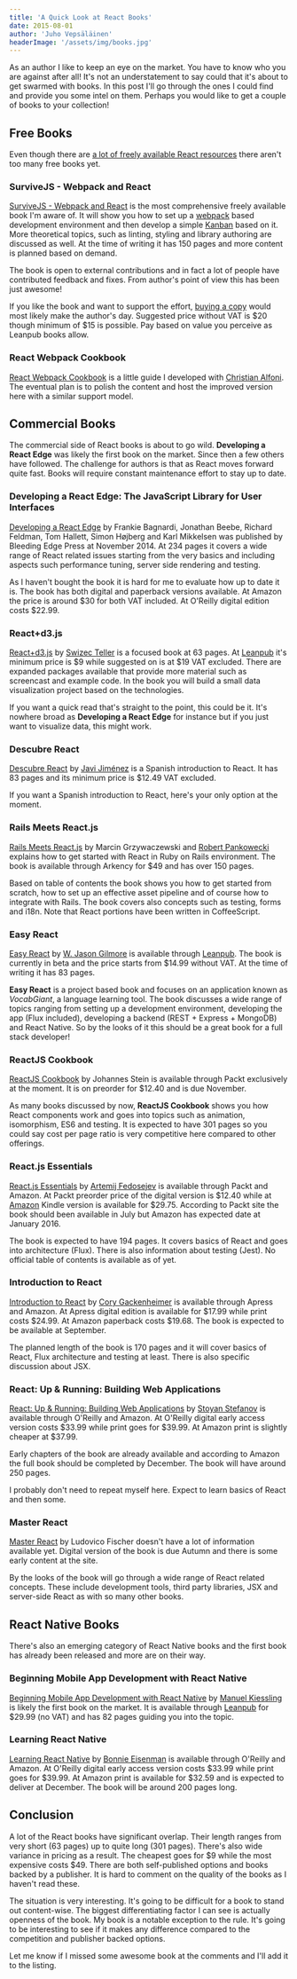 ```yaml
---
title: 'A Quick Look at React Books'
date: 2015-08-01
author: 'Juho Vepsäläinen'
headerImage: '/assets/img/books.jpg'
---
```


As an author I like to keep an eye on the market. You have to know who you are against after all! It's not an understatement to say could that it's about to get swarmed with books. In this post I'll go through the ones I could find and provide you some intel on them. Perhaps you would like to get a couple of books to your collection!

## Free Books

Even though there are [a lot of freely available React resources](https://github.com/enaqx/awesome-react) there aren't too many free books yet.

### SurviveJS - Webpack and React

[SurviveJS - Webpack and React](http://survivejs.com/) is the most comprehensive freely available book I'm aware of. It will show you how to set up a [webpack](https://webpack.github.io/) based development environment and then develop a simple [Kanban](https://en.wikipedia.org/wiki/Kanban) based on it. More theoretical topics, such as linting, styling and library authoring are discussed as well. At the time of writing it has 150 pages and more content is planned based on demand.

The book is open to external contributions and in fact a lot of people have contributed feedback and fixes. From author's point of view this has been just awesome!

If you like the book and want to support the effort, [buying a copy](https://leanpub.com/survivejs_webpack_react) would most likely make the author's day. Suggested price without VAT is $20 though minimum of $15 is possible. Pay based on value you perceive as Leanpub books allow.

### React Webpack Cookbook

[React Webpack Cookbook](https://christianalfoni.github.io/react-webpack-cookbook/) is a little guide I developed with [Christian Alfoni](http://www.christianalfoni.com/). The eventual plan is to polish the content and host the improved version here with a similar support model.

## Commercial Books

The commercial side of React books is about to go wild. **Developing a React Edge** was likely the first book on the market. Since then a few others have followed. The challenge for authors is that as React moves forward quite fast. Books will require constant maintenance effort to stay up to date.

### Developing a React Edge: The JavaScript Library for User Interfaces

[Developing a React Edge](http://shop.oreilly.com/product/9781939902122.do) by Frankie Bagnardi, Jonathan Beebe, Richard Feldman, Tom Hallett, Simon Højberg and Karl Mikkelsen was published by Bleeding Edge Press at November 2014. At 234 pages it covers a wide range of React related issues starting from the very basics and including aspects such performance tuning, server side rendering and testing.

As I haven't bought the book it is hard for me to evaluate how up to date it is. The book has both digital and paperback versions available. At Amazon the price is around $30 for both VAT included. At O'Reilly digital edition costs $22.99.

### React+d3.js

[React+d3.js](http://swizec.com/reactd3js/) by [Swizec Teller](http://swizec.com/) is a focused book at 63 pages. At [Leanpub](https://leanpub.com/reactd3js) it's minimum price is $9 while suggested on is at $19 VAT excluded. There are expanded packages available that provide more material such as screencast and example code. In the book you will build a small data visualization project based on the technologies.

If you want a quick read that's straight to the point, this could be it. It's nowhere broad as **Developing a React Edge** for instance but if you just want to visualize data, this might work.

### Descubre React

[Descubre React](https://leanpub.com/descubre-react) by [Javi Jiménez](http://soyjavi.com/) is a Spanish introduction to React. It has 83 pages and its minimum price is $12.49 VAT excluded.

If you want a Spanish introduction to React, here's your only option at the moment.

### Rails Meets React.js

[Rails Meets React.js](http://blog.arkency.com/rails-react/) by Marcin Grzywaczewski and [Robert Pankowecki](http://robert.pankowecki.pl/) explains how to get started with React in Ruby on Rails environment. The book is available through Arkency for $49 and has over 150 pages.

Based on table of contents the book shows you how to get started from scratch, how to set up an effective asset pipeline and of course how to integrate with Rails. The book covers also concepts such as testing, forms and i18n. Note that React portions have been written in CoffeeScript.

### Easy React

[Easy React](http://easyreactbook.com/) by [W. Jason Gilmore](http://www.wjgilmore.com/) is available through [Leanpub](https://leanpub.com/easyreact). The book is currently in beta and the price starts from $14.99 without VAT. At the time of writing it has 83 pages.

**Easy React** is a project based book and focuses on an application known as *VocabGiant*, a language learning tool. The book discusses a wide range of topics ranging from setting up a development environment, developing the app (Flux included), developing a backend (REST + Express + MongoDB) and React Native. So by the looks of it this should be a great book for a full stack developer!

### ReactJS Cookbook

[ReactJS Cookbook](https://www.packtpub.com/web-development/reactjs-cookbook) by Johannes Stein is available through Packt exclusively at the moment. It is on preorder for $12.40 and is due November.

As many books discussed by now, **ReactJS Cookbook** shows you how React components work and goes into topics such as animation, isomorphism, ES6 and testing. It is expected to have 301 pages so you could say cost per page ratio is very competitive here compared to other offerings.

### React.js Essentials

[React.js Essentials](https://www.packtpub.com/web-development/reactjs-essentials) by [Artemij Fedosejev](http://artemij.com/) is available through Packt and Amazon. At Packt preorder price of the digital version is $12.40 while at [Amazon](http://www.amazon.com/React-js-Essentials-Artemij-Fedosejev-ebook/dp/B00YSILZRW) Kindle version is available for $29.75. According to Packt site the book should been available in July but Amazon has expected date at January 2016.

The book is expected to have 194 pages. It covers basics of React and goes into architecture (Flux). There is also information about testing (Jest). No official table of contents is available as of yet.

### Introduction to React

[Introduction to React](https://www.apress.com/9781484212462) by [Cory Gackenheimer](http://cgack.blogspot.com) is available through Apress and Amazon. At Apress digital edition is available for $17.99 while print costs $24.99. At Amazon paperback costs $19.68. The book is expected to be available at September.

The planned length of the book is 170 pages and it will cover basics of React, Flux architecture and testing at least. There is also specific discussion about JSX.

### React: Up & Running: Building Web Applications

[React: Up & Running: Building Web Applications](http://shop.oreilly.com/product/0636920042266.do) by [Stoyan Stefanov](http://www.phpied.com/) is available through O'Reilly and Amazon. At O'Reilly digital early access version costs $33.99 while print goes for $39.99. At Amazon print is slightly cheaper at $37.99.

Early chapters of the book are already available and according to Amazon the full book should be completed by December. The book will have around 250 pages.

I probably don't need to repeat myself here. Expect to learn basics of React and then some.

### Master React

[Master React](http://ludovf.net/reactbook/) by Ludovico Fischer doesn't have a lot of information available yet. Digital version of the book is due Autumn and there is some early content at the site.

By the looks of the book will go through a wide range of React related concepts. These include development tools, third party libraries, JSX and server-side React as with so many other books.

## React Native Books

There's also an emerging category of React Native books and the first book has already been released and more are on their way.

### Beginning Mobile App Development with React Native

[Beginning Mobile App Development with React Native](http://beginning-mobile-app-development-with-react-native.com/) by [Manuel Kiessling](http://manuel.kiessling.net/) is likely the first book on the market. It is available through [Leanpub](https://leanpub.com/beginning-mobile-app-development-with-react-native) for $29.99 (no VAT) and has 82 pages guiding you into the topic.

### Learning React Native

[Learning React Native](http://shop.oreilly.com/product/0636920041511.do) by [Bonnie Eisenman](http://blog.bonnieeisenman.com/) is available through O'Reilly and Amazon. At O'Reilly digital early access version costs $33.99 while print goes for $39.99. At Amazon print is available for $32.59 and is expected to deliver at December. The book will be around 200 pages long.

## Conclusion

A lot of the React books have significant overlap. Their length ranges from very short (63 pages) up to quite long (301 pages). There's also wide variance in pricing as a result. The cheapest goes for $9 while the most expensive costs $49. There are both self-published options and books backed by a publisher. It is hard to comment on the quality of the books as I haven't read these.

The situation is very interesting. It's going to be difficult for a book to stand out content-wise. The biggest differentiating factor I can see is actually openness of the book. My book is a notable exception to the rule. It's going to be interesting to see if it makes any difference compared to the competition and publisher backed options.

Let me know if I missed some awesome book at the comments and I'll add it to the listing.
